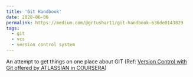 ```yaml
---
title: 'Git Handbook'
date: 2020-06-06
permalink: https://medium.com/@grtushar11/git-handbook-636de0143829
tags:
  - git
  - vcs
  - version control system
---
```


An attempt to get things on one place about GIT (Ref: [Version Control with Git offered by ATLASSIAN in COURSERA](https://www.coursera.org/learn/version-control-with-git)) 
